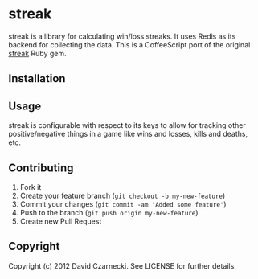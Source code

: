 # streak

streak is a library for calculating win/loss streaks. It uses Redis as its backend for collecting the data. 
This is a CoffeeScript port of the original [streak](https://github.com/czarneckid/streak) Ruby gem.

## Installation

## Usage

streak is configurable with respect to its keys to allow for tracking other positive/negative things in a game like wins and losses, kills and deaths, etc.

## Contributing

1. Fork it
2. Create your feature branch (`git checkout -b my-new-feature`)
3. Commit your changes (`git commit -am 'Added some feature'`)
4. Push to the branch (`git push origin my-new-feature`)
5. Create new Pull Request

## Copyright

Copyright (c) 2012 David Czarnecki. See LICENSE for further details.
